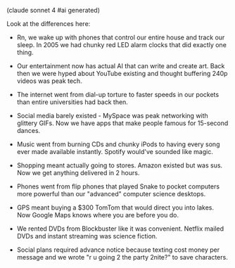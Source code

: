 (claude sonnet 4 #ai generated)

Look at the differences here:

- Rn, we wake up with phones that control our entire house and track our sleep. In 2005 we had chunky red LED alarm clocks that did exactly one thing.

- Our entertainment now has actual AI that can write and create art. Back then we were hyped about YouTube existing and thought buffering 240p videos was peak tech.
   
- The internet went from dial-up torture to faster speeds in our pockets than entire universities had back then.
   
- Social media barely existed - MySpace was peak networking with glittery GIFs. Now we have apps that make people famous for 15-second dances.
   
- Music went from burning CDs and chunky iPods to having every song ever made available instantly. Spotify would've sounded like magic.
   
- Shopping meant actually going to stores. Amazon existed but was sus. Now we get anything delivered in 2 hours.
   
- Phones went from flip phones that played Snake to pocket computers more powerful than our "advanced" computer science desktops.
   
- GPS meant buying a $300 TomTom that would direct you into lakes. Now Google Maps knows where you are before you do.
   
- We rented DVDs from Blockbuster like it was convenient. Netflix mailed DVDs and instant streaming was science fiction.
   
- Social plans required advance notice because texting cost money per message and we wrote "r u going 2 the party 2nite?" to save characters.
